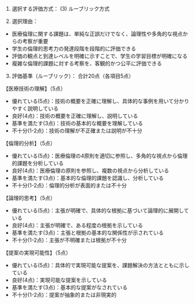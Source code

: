 1. 選択する評価方式：
(3) ルーブリック方式

2. 選択理由：
- 医療倫理に関する課題は、単純な正誤だけでなく、論理性や多角的な視点からの考察が重要
- 学生の倫理的思考力の発達段階を段階的に評価できる
- 評価の観点と到達レベルを明確に示すことで、学生の学習目標が明確になる
- 複雑な倫理的課題に対する考察を、客観的かつ公平に評価できる

3. 評価基準（ルーブリック）：
合計20点（各項目5点）

【医療技術の理解】（5点）
- 優れている(5点)：技術の概要を正確に理解し、具体的な事例を用いて分かりやすく説明している
- 良好(4点)：技術の概要を正確に理解し、説明している
- 基準を満たす(3点)：技術の基本的な概要を理解している
- 不十分(1-2点)：技術の理解が不正確または説明が不十分

【倫理的分析】（5点）
- 優れている(5点)：医療倫理の4原則を適切に参照し、多角的な視点から倫理的課題を分析している
- 良好(4点)：医療倫理の原則を参照し、複数の視点から分析している
- 基準を満たす(3点)：基本的な倫理的課題を認識し、分析している
- 不十分(1-2点)：倫理的分析が表面的または不十分

【論理的思考】（5点）
- 優れている(5点)：主張が明確で、具体的な根拠に基づいて論理的に展開している
- 良好(4点)：主張が明確で、ある程度の根拠を示している
- 基準を満たす(3点)：主張と根拠の基本的な関係性が示されている
- 不十分(1-2点)：主張が不明確または根拠が不十分

【提案の実現可能性】（5点）
- 優れている(5点)：具体的で実現可能な提案を、課題解決の方法とともに示している
- 良好(4点)：実現可能な提案を示している
- 基準を満たす(3点)：基本的な提案がなされている
- 不十分(1-2点)：提案が抽象的または非現実的